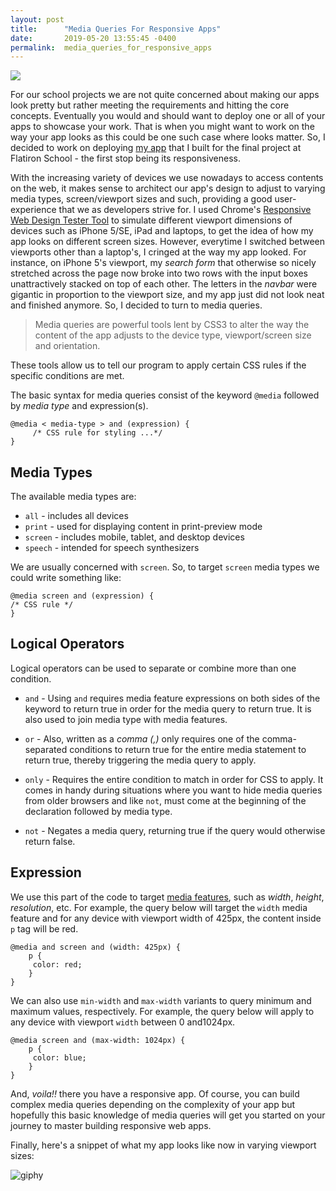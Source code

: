 ```yaml
---
layout: post
title:      "Media Queries For Responsive Apps"
date:       2019-05-20 13:55:45 -0400
permalink:  media_queries_for_responsive_apps
---
```



![](https://i.imgur.com/MCsEzZB.png?1)

For our school projects we are not quite concerned about making our apps look pretty but rather meeting the requirements and hitting the core concepts. Eventually you would and should want to deploy one or all of your apps to showcase your work. That is when  you might want to work on the way your app looks as this could be one such case where looks matter. So, I decided to work on deploying [my app](https://github.com/kriti-rai/trailista)  that I built for the final project at Flatiron School - the first stop being its responsiveness.

With the increasing variety of devices we use nowadays to access contents on the web, it makes sense to architect our app's design to adjust to varying media types, screen/viewport sizes and such, providing a good user-experience that we as developers strive for. I used Chrome's [Responsive Web Design Tester Tool](https://developers.google.com/web/tools/chrome-devtools/device-mode/) to simulate different viewport dimensions of devices such as iPhone 5/SE, iPad and laptops, to get the idea of how my app looks on different screen sizes. However, everytime I switched between viewports other than a laptop's, I cringed at the way my app looked. For instance, on iPhone 5's viewport, my *search form*  that otherwise so nicely stretched across the page now broke into two rows with the input boxes unattractively stacked on top of each other. The letters in the *navbar* were gigantic in proportion to the viewport size, and my app just did not look neat and finished anymore. So, I decided to turn to media queries.

> Media queries are powerful tools lent by CSS3 to alter the way the content of the app adjusts to the device type, viewport/screen size and orientation. 

These tools allow us to tell our program to apply certain CSS rules if the specific conditions are met. 

The basic syntax for media queries consist of the keyword `@media` followed by *media type* and expression(s).

```
@media < media-type > and (expression) {
     /* CSS rule for styling ...*/ 
}
```
## Media Types
The available media types are:

* `all` - includes all devices
* `print` - used for displaying content in print-preview mode
* `screen`  - includes mobile, tablet, and desktop devices
* `speech` - intended for speech synthesizers

We are usually concerned with `screen`. So, to target `screen` media types we could write something like:

```
@media screen and (expression) {
/* CSS rule */
}
```
## Logical Operators
Logical operators can be used to separate or combine more than one condition.

* `and` - Using `and` requires media feature expressions on both sides of the keyword to return true in order for the media query to return true. It is also used to join media type with media features.

* `or` - Also, written as a *comma (,)* only requires one of the comma-separated conditions to return true for the entire media statement to return true, thereby triggering the media query to apply.

* `only` - Requires the entire condition to match in order for CSS to apply. It comes in handy during situations where you want to hide media queries from older browsers and like `not`, must come at the beginning of the declaration followed by media type.

* `not` - Negates a media query, returning true if the query would otherwise return false.

## Expression
We use this part of the code to target [media features](https://developer.mozilla.org/en-US/docs/Web/CSS/@media#Media_features), such as *width*, *height*, *resolution*, etc. 
For example, the query below will target the `width` media feature and for any device with viewport width of 425px, the content inside `p` tag will be red.

```
@media and screen and (width: 425px) {
    p {
     color: red;
	}
}
```
We can also use `min-width` and `max-width` variants to query minimum and maximum values, respectively. For example, the query below will apply to any device with viewport `width` between 0 and1024px.

```
@media screen and (max-width: 1024px) {
    p {
     color: blue;
	}
}
```
And, *voila!!* there you have a responsive app. Of course, you can build complex media queries depending on the complexity of your app but hopefully this basic knowledge of media queries will get you started on your journey to master building responsive web apps.

Finally, here's a snippet of what my app looks like now in varying viewport sizes:

![giphy](https://media.giphy.com/media/Ke9BSTFF7JsJj6DNZQ/giphy.gif)

 
